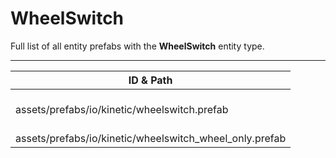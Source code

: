 # WheelSwitch
Full list of all <Badge type="warning" text="2"/> entity prefabs with the **WheelSwitch** entity type.

---
| ID & Path |
| --- |
| <a href="#1268553078"><Badge id="1268553078" type="tip" text="#"/></a> <Badge type="tip" text="1268553078"/>  <br> assets/prefabs/io/kinetic/wheelswitch.prefab |
| <a href="#3508954061"><Badge id="3508954061" type="tip" text="#"/></a> <Badge type="tip" text="3508954061"/>  <br> assets/prefabs/io/kinetic/wheelswitch_wheel_only.prefab |

